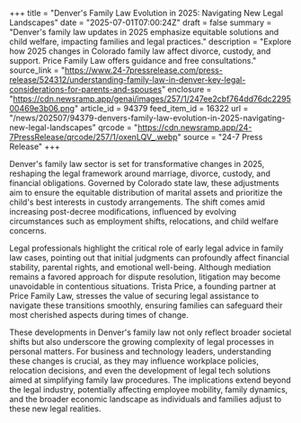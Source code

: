 +++
title = "Denver's Family Law Evolution in 2025: Navigating New Legal Landscapes"
date = "2025-07-01T07:00:24Z"
draft = false
summary = "Denver's family law updates in 2025 emphasize equitable solutions and child welfare, impacting families and legal practices."
description = "Explore how 2025 changes in Colorado family law affect divorce, custody, and support. Price Family Law offers guidance and free consultations."
source_link = "https://www.24-7pressrelease.com/press-release/524312/understanding-family-law-in-denver-key-legal-considerations-for-parents-and-spouses"
enclosure = "https://cdn.newsramp.app/genai/images/257/1/247ee2cbf764dd76dc229500469e3b06.png"
article_id = 94379
feed_item_id = 16322
url = "/news/202507/94379-denvers-family-law-evolution-in-2025-navigating-new-legal-landscapes"
qrcode = "https://cdn.newsramp.app/24-7PressRelease/qrcode/257/1/oxenLQV_.webp"
source = "24-7 Press Release"
+++

<p>Denver's family law sector is set for transformative changes in 2025, reshaping the legal framework around marriage, divorce, custody, and financial obligations. Governed by Colorado state law, these adjustments aim to ensure the equitable distribution of marital assets and prioritize the child's best interests in custody arrangements. The shift comes amid increasing post-decree modifications, influenced by evolving circumstances such as employment shifts, relocations, and child welfare concerns.</p><p>Legal professionals highlight the critical role of early legal advice in family law cases, pointing out that initial judgments can profoundly affect financial stability, parental rights, and emotional well-being. Although mediation remains a favored approach for dispute resolution, litigation may become unavoidable in contentious situations. Trista Price, a founding partner at Price Family Law, stresses the value of securing legal assistance to navigate these transitions smoothly, ensuring families can safeguard their most cherished aspects during times of change.</p><p>These developments in Denver's family law not only reflect broader societal shifts but also underscore the growing complexity of legal processes in personal matters. For business and technology leaders, understanding these changes is crucial, as they may influence workplace policies, relocation decisions, and even the development of legal tech solutions aimed at simplifying family law procedures. The implications extend beyond the legal industry, potentially affecting employee mobility, family dynamics, and the broader economic landscape as individuals and families adjust to these new legal realities.</p>